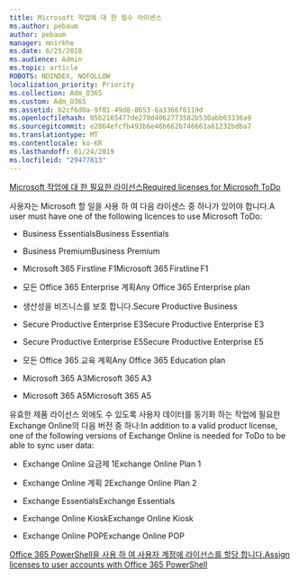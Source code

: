 ```yaml
---
title: Microsoft 작업에 대 한 필수 라이센스
ms.author: pebaum
author: pebaum
manager: mnirkhe
ms.date: 6/25/2018
ms.audience: Admin
ms.topic: article
ROBOTS: NOINDEX, NOFOLLOW
localization_priority: Priority
ms.collection: Adm_O365
ms.custom: Adm_O365
ms.assetid: b2cf6d0a-9f01-49d8-8653-6a3366f6119d
ms.openlocfilehash: 05b2165477de270d4062773582b530abb63336a9
ms.sourcegitcommit: e2864efcfb493b6e46b662b746661a61232bdba7
ms.translationtype: MT
ms.contentlocale: ko-KR
ms.lasthandoff: 01/24/2019
ms.locfileid: "29477813"
---
```

[<span data-ttu-id="88118-102">Microsoft 작업에 대 한 필요한 라이선스</span><span class="sxs-lookup"><span data-stu-id="88118-102">Required licenses for Microsoft ToDo</span></span>](https://support.office.com/article/381e9d1b-c500-49b5-973e-890fd86528d7.aspx)
  
<span data-ttu-id="88118-103">사용자는 Microsoft 할 일을 사용 하 여 다음 라이센스 중 하나가 있어야 합니다.</span><span class="sxs-lookup"><span data-stu-id="88118-103">A user must have one of the following licences to use Microsoft ToDo:</span></span>
  
- <span data-ttu-id="88118-104">Business Essentials</span><span class="sxs-lookup"><span data-stu-id="88118-104">Business Essentials</span></span>
    
- <span data-ttu-id="88118-105">Business Premium</span><span class="sxs-lookup"><span data-stu-id="88118-105">Business Premium</span></span>
    
- <span data-ttu-id="88118-106">Microsoft 365 Firstline F1</span><span class="sxs-lookup"><span data-stu-id="88118-106">Microsoft 365 Firstline F1</span></span>
    
- <span data-ttu-id="88118-107">모든 Office 365 Enterprise 계획</span><span class="sxs-lookup"><span data-stu-id="88118-107">Any Office 365 Enterprise plan</span></span>
    
- <span data-ttu-id="88118-108">생산성을 비즈니스를 보호 합니다.</span><span class="sxs-lookup"><span data-stu-id="88118-108">Secure Productive Business</span></span>
    
- <span data-ttu-id="88118-109">Secure Productive Enterprise E3</span><span class="sxs-lookup"><span data-stu-id="88118-109">Secure Productive Enterprise E3</span></span>
    
- <span data-ttu-id="88118-110">Secure Productive Enterprise E5</span><span class="sxs-lookup"><span data-stu-id="88118-110">Secure Productive Enterprise E5</span></span>
    
- <span data-ttu-id="88118-111">모든 Office 365 교육 계획</span><span class="sxs-lookup"><span data-stu-id="88118-111">Any Office 365 Education plan</span></span>
    
- <span data-ttu-id="88118-112">Microsoft 365 A3</span><span class="sxs-lookup"><span data-stu-id="88118-112">Microsoft 365 A3</span></span>
    
- <span data-ttu-id="88118-113">Microsoft 365 A5</span><span class="sxs-lookup"><span data-stu-id="88118-113">Microsoft 365 A5</span></span>
    
<span data-ttu-id="88118-114">유효한 제품 라이선스 외에도 수 있도록 사용자 데이터를 동기화 하는 작업에 필요한 Exchange Online의 다음 버전 중 하나:</span><span class="sxs-lookup"><span data-stu-id="88118-114">In addition to a valid product license, one of the following versions of Exchange Online is needed for ToDo to be able to sync user data:</span></span> 
  
- <span data-ttu-id="88118-115">Exchange Online 요금제 1</span><span class="sxs-lookup"><span data-stu-id="88118-115">Exchange Online Plan 1</span></span>
    
- <span data-ttu-id="88118-116">Exchange Online 계획 2</span><span class="sxs-lookup"><span data-stu-id="88118-116">Exchange Online Plan 2</span></span>
    
- <span data-ttu-id="88118-117">Exchange Essentials</span><span class="sxs-lookup"><span data-stu-id="88118-117">Exchange Essentials</span></span>
    
- <span data-ttu-id="88118-118">Exchange Online Kiosk</span><span class="sxs-lookup"><span data-stu-id="88118-118">Exchange Online Kiosk</span></span>
    
- <span data-ttu-id="88118-119">Exchange Online POP</span><span class="sxs-lookup"><span data-stu-id="88118-119">Exchange Online POP</span></span>
    
[<span data-ttu-id="88118-120">Office 365 PowerShell을 사용 하 여 사용자 계정에 라이선스를 할당 합니다.</span><span class="sxs-lookup"><span data-stu-id="88118-120">Assign licenses to user accounts with Office 365 PowerShell</span></span>](https://docs.microsoft.com/en-us/office365/enterprise/powershell/assign-licenses-to-user-accounts-with-office-365-powershell )
  


